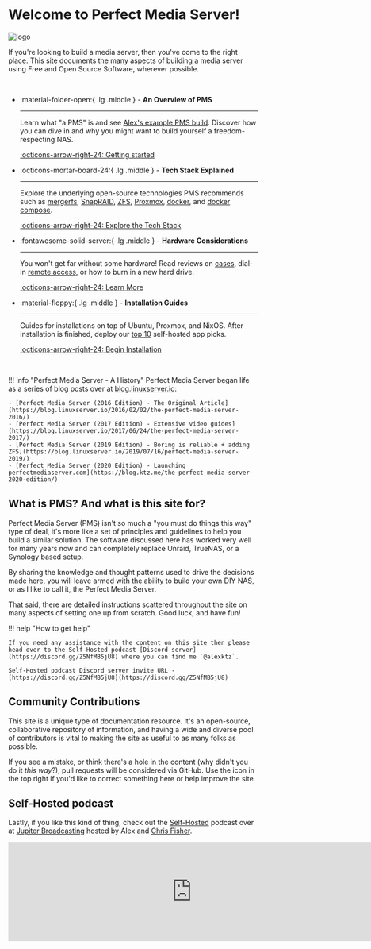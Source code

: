 # Welcome to Perfect Media Server!
![logo](images/assets/logo.png)

If you're looking to build a media server, then you've come to the right place. This site documents the many aspects of building a media server using Free and Open Source Software, wherever possible.

<br />

<div class="grid cards" markdown>

-   :material-folder-open:{ .lg .middle } - __An Overview of PMS__

    ---

    Learn what "a PMS" is and see [Alex's example PMS build](01-overview/alexs-example-builds.md). Discover how you can dive in and why you might want to build yourself a freedom-respecting NAS.

    [:octicons-arrow-right-24: Getting started](01-overview/index.md)

-   :octicons-mortar-board-24:{ .lg .middle } - __Tech Stack Explained__

    ---

    Explore the underlying open-source technologies PMS recommends such as [mergerfs](02-tech-stack/mergerfs.md), [SnapRAID](02-tech-stack/snapraid.md), [ZFS](02-tech-stack/zfs.md), [Proxmox](02-tech-stack/proxmox.md), [docker](02-tech-stack/docker.md), and [docker compose](02-tech-stack/docker-compose.md).

    [:octicons-arrow-right-24: Explore the Tech Stack](02-tech-stack/os/index.md)

-   :fontawesome-solid-server:{ .lg .middle } - __Hardware Considerations__

    ---

    You won't get far without some hardware! Read reviews on [cases](06-hardware/cases.md), dial-in [remote access](04-day-two/remote-access/index.md), or how to burn in a new hard drive.

    [:octicons-arrow-right-24: Learn More](06-hardware/intel-quicksync.md)

-   :material-floppy:{ .lg .middle } - __Installation Guides__

    ---

    Guides for installations on top of Ubuntu, Proxmox, and NixOS. After installation is finished, deploy our [top 10](04-day-two/top10apps.md) self-hosted app picks.

    [:octicons-arrow-right-24: Begin Installation](03-installation/index.md)

</div>

<br />

!!! info "Perfect Media Server - A History"
    Perfect Media Server began life as a series of blog posts over at [blog.linuxserver.io](https://www.linuxserver.io/blog/tag:perfectmediaserver#blog_list):

    - [Perfect Media Server (2016 Edition) - The Original Article](https://blog.linuxserver.io/2016/02/02/the-perfect-media-server-2016/)
    - [Perfect Media Server (2017 Edition) - Extensive video guides](https://blog.linuxserver.io/2017/06/24/the-perfect-media-server-2017/)
    - [Perfect Media Server (2019 Edition) - Boring is reliable + adding ZFS](https://blog.linuxserver.io/2019/07/16/perfect-media-server-2019/)
    - [Perfect Media Server (2020 Edition) - Launching perfectmediaserver.com](https://blog.ktz.me/the-perfect-media-server-2020-edition/)

## What is PMS? And what is this site for?

Perfect Media Server (PMS) isn't so much a "you must do things this way" type of deal, it's more like a set of principles and guidelines to help you build a similar solution. The software discussed here has worked very well for many years now and can completely replace Unraid, TrueNAS, or a Synology based setup.

By sharing the knowledge and thought patterns used to drive the decisions made here, you will leave armed with the ability to build your own DIY NAS, or as I like to call it, the Perfect Media Server.

That said, there are detailed instructions scattered throughout the site on many aspects of setting one up from scratch. Good luck, and have fun!

!!! help "How to get help"

    If you need any assistance with the content on this site then please head over to the Self-Hosted podcast [Discord server](https://discord.gg/Z5NfMB5jU8) where you can find me `@alexktz`.

    Self-Hosted podcast Discord server invite URL - [https://discord.gg/Z5NfMB5jU8](https://discord.gg/Z5NfMB5jU8)

## Community Contributions

This site is a unique type of documentation resource. It's an open-source, collaborative repository of information, and having a wide and diverse pool of contributors is vital to making the site as useful to as many folks as possible.

If you see a mistake, or think there's a hole in the content (why didn't you do it *this way*?), pull requests will be considered via GitHub. Use the icon in the top right if you'd like to correct something here or help improve the site.

## Self-Hosted podcast

Lastly, if you like this kind of thing, check out the [Self-Hosted](https://selfhosted.show) podcast over at [Jupiter Broadcasting](https://jupiterbroadcasting.com) hosted by Alex and [Chris Fisher](https://twitter.com/ChrisLAS).

<iframe src="https://player.fireside.fm/v2/dUlrHQih+aGtGAbih?theme=dark" width="740" height="200" frameborder="0" scrolling="no"></iframe>

<script data-name="BMC-Widget" src="https://cdnjs.buymeacoffee.com/1.0.0/widget.prod.min.js" data-id="alexktz" data-description="Support me on Buy me a coffee!" data-color="#ff813f" data-position="Right" data-x_margin="18" data-y_margin="18"></script>
